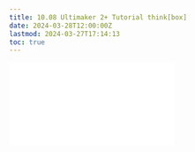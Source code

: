 ```yaml
---
title: 10.08 Ultimaker 2+ Tutorial think[box]
date: 2024-03-28T12:00:00Z
lastmod: 2024-03-27T17:14:13
toc: true
---
```


![Link to included file content](../../../../digital-fabrication/3d-printing/ultimaker-2-tutorial-thinkbox.md)
